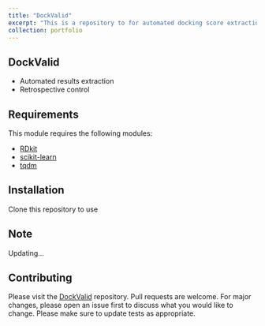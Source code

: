 ```yaml
---
title: "DockValid"
excerpt: "This is a repository to for automated docking score extraction and validation from different softwares <br/><img src='/images/DockValid/Docking1.jpg' width='1000' class='center'>"
collection: portfolio
---
```



## DockValid
- Automated results extraction
- Retrospective control


## Requirements

This module requires the following modules:

- [RDkit](https://www.rdkit.org/)
- [scikit-learn](https://scikit-learn.org/stable/)
- [tqdm](https://pypi.org/project/tqdm/)

## Installation
Clone this repository to use

## Note
Updating...

## Contributing

Please visit the [DockValid](https://github.com/TieuLongPhan/DockValid) repository.
Pull requests are welcome. For major changes, please open an issue first to discuss what you would like to change. Please make sure to update tests as appropriate.

